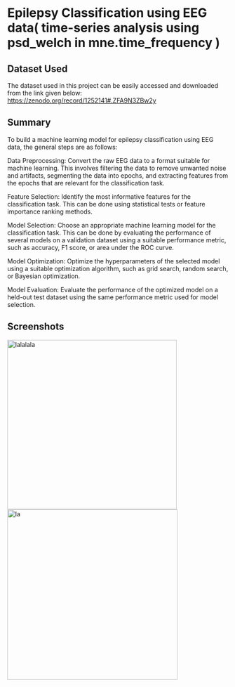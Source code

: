 
# Epilepsy Classification using EEG data( time-series analysis using psd_welch in mne.time_frequency )




## Dataset Used

The dataset used in this project can be easily accessed and downloaded from the link given below:
https://zenodo.org/record/1252141#.ZFA9N3ZBw2y
## Summary

To build a machine learning model for epilepsy classification using EEG data, the general steps are as follows:

Data Preprocessing: Convert the raw EEG data to a format suitable for machine learning. This involves filtering the data to remove unwanted noise and artifacts, segmenting the data into epochs, and extracting features from the epochs that are relevant for the classification task.

Feature Selection: Identify the most informative features for the classification task. This can be done using statistical tests or feature importance ranking methods.

Model Selection: Choose an appropriate machine learning model for the classification task. This can be done by evaluating the performance of several models on a validation dataset using a suitable performance metric, such as accuracy, F1 score, or area under the ROC curve.

Model Optimization: Optimize the hyperparameters of the selected model using a suitable optimization algorithm, such as grid search, random search, or Bayesian optimization.

Model Evaluation: Evaluate the performance of the optimized model on a held-out test dataset using the same performance metric used for model selection.
## Screenshots

<img width="386" alt="lalalala" src="https://user-images.githubusercontent.com/72307203/235549454-6caa96ba-6420-4c24-b38b-1024222c1d3e.png">

<img width="388" alt="la" src="https://user-images.githubusercontent.com/72307203/235549411-0b3308a0-8a4a-4454-932c-f35d94351bb9.png">




